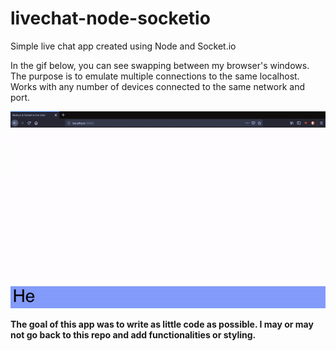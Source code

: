 # livechat-node-socketio

Simple live chat app created using Node and Socket.io

In the gif below, you can see swapping between my browser's windows. The purpose is to emulate multiple connections to the same localhost. Works with any number of devices connected to the same network and port.

![](https://raw.githubusercontent.com/PG-8/livechat-node-socketio/master/livechat.gif)

**The goal of this app was to write as little code as possible. I may or may not go back to this repo and add functionalities or styling.**
